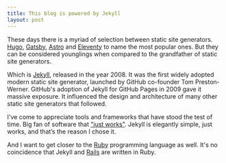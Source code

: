 ```yaml
---
title: This blog is powered by Jekyll
layout: post
---
```

These days there is a myriad of selection between static site generators. [Hugo](https://gohugo.io), [Gatsby](https://www.gatsbyjs.com), [Astro](https://astro.build) and [Eleventy](https://www.11ty.dev) to name the most popular ones. But they can be considered younglings when compared to the grandfather of static site generators.

Which is [Jekyll](https://jekyllrb.com), released in the year 2008. It was the first widely adopted modern static site generator, launched by GitHub co-founder Tom Preston-Werner. GitHub's adoption of Jekyll for GitHub Pages in 2009 gave it massive exposure. It influenced the design and architecture of many other static site generators that followed.

I've come to appreciate tools and frameworks that have stood the test of time. Big fan of software that ["just works"](https://jekyllrb.com/philosophy/). Jekyll is elegantly simple, just works, and that’s the reason I chose it.

And I want to get closer to the [Ruby](https://www.ruby-lang.org/en/) programming language as well. It's no coincidence that Jekyll and [Rails](https://rubyonrails.org) are written in Ruby.
